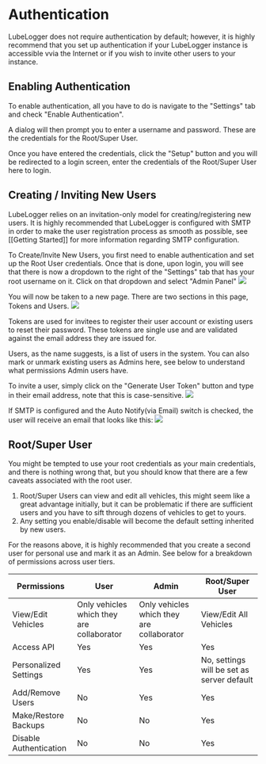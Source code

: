 # Authentication

LubeLogger does not require authentication by default; however, it is highly recommend that you set up authentication if your LubeLogger instance is accessible vvia the Internet or if you wish to invite other users to your instance.

## Enabling Authentication
To enable authentication, all you have to do is navigate to the "Settings" tab and check "Enable Authentication".

A dialog will then prompt you to enter a username and password. These are the credentials for the Root/Super User.

Once you have entered the credentials, click the "Setup" button and you will be redirected to a login screen, enter the credentials of the Root/Super User here to login.

## Creating / Inviting New Users
LubeLogger relies on an invitation-only model for creating/registering new users. It is highly recommended that LubeLogger is configured with SMTP in order to make the user registration process as smooth as possible, see [[Getting Started]] for more information regarding SMTP configuration.

To Create/Invite New Users, you first need to enable authentication and set up the Root User credentials. Once that is done, upon login, you will see that there is now a dropdown to the right of the "Settings" tab that has your root username on it. Click on that dropdown and select "Admin Panel"
![](/Authentication/a/image-1706398957700.png)

You will now be taken to a new page. There are two sections in this page, Tokens and Users. 
![](/Authentication/a/image-1706398972637.png)

Tokens are used for invitees to register their user account or existing users to reset their password. These tokens are single use and are validated against the email address they are issued for.

Users, as the name suggests, is a list of users in the system. You can also mark or unmark existing users as Admins here, see below to understand what permissions Admin users have.

To invite a user, simply click on the "Generate User Token" button and type in their email address, note that this is case-sensitive. 
![](/Authentication/a/image-1706398926360.png)

If SMTP is configured and the Auto Notify(via Email) switch is checked, the user will receive an email that looks like this:
![](/Authentication/a/image-1706398865186.png)

## Root/Super User
You might be tempted to use your root credentials as your main credentials, and there is nothing wrong that, but you should know that there are a few caveats associated with the root user.
1. Root/Super Users can view and edit all vehicles, this might seem like a great advantage initially, but it can be problematic if there are sufficient users and you have to sift through dozens of vehicles to get to yours.
2. Any setting you enable/disable will become the default setting inherited by new users.

For the reasons above, it is highly recommended that you create a second user for personal use and mark it as an Admin. See below for a breakdown of permissions across user tiers.

| Permissions            | User                                      | Admin                                     | Root/Super User        |
| ---------------------- | ----------------------------------------- | ----------------------------------------- | ---------------------- |
| View/Edit Vehicles     | Only vehicles which they are collaborator | Only vehicles which they are collaborator | View/Edit All Vehicles |
| Access API             | Yes                                       | Yes                                       | Yes                    |
|  Personalized Settings                      |      Yes                                     |   Yes                                        |    No, settings will be set as server default                    |
| Add/Remove Users       | No                                        | Yes                                       | Yes                    |
| Make/Restore Backups   | No                                        | No                                        | Yes                    |
| Disable Authentication | No                                        | No                                        | Yes                    |
